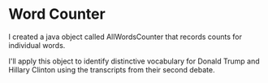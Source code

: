 Word Counter
============

I created a java object called AllWordsCounter that records
counts for individual words.

I'll apply this object to identify distinctive vocabulary for Donald Trump and Hillary Clinton
using the transcripts from their second debate.
